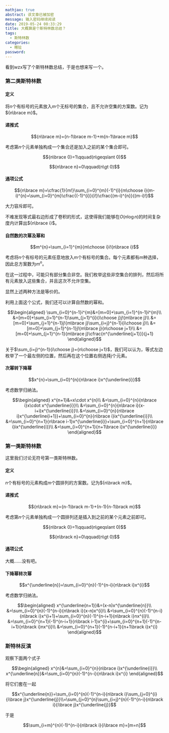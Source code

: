 ```yaml
---
mathjax: true
abstract: 该文章已被加密
message: 输入密码继续阅读
date: 2019-05-24 08:33:29
title: 大概算是个斯特林数总结？
tags:
  - 斯特林数
categories:
  - 瞎扯
password:
---
```

看到wzx写了个斯特林数总结，于是也想来写一个。

<!-- more -->

### 第二类斯特林数

#### 定义

将$n$个有标号的元素放入$m$个无标号的集合，且不允许空集的方案数。记为${n\brace m}$。

#### 递推式

$${n\brace m}={n-1\brace m-1}+m{n-1\brace m}$$

考虑第$n$个元素单独构成一个集合还是加入之前的某个集合即可。

$${n\brace 0}=1\qquad(n\geqslant 0)$$

$${n\brace n}=0\qquad(n\gt 0)$$

#### 通项公式

$${n\brace m}=\cfrac{1}{m!}\sum_{i=0}^{m}(-1)^{i}{m\choose i}(m-i)^{n}=\sum_{i=0}^{m}\cfrac{(-1)^{i}}{i!}\cfrac{(m-i)^{n}}{(m-i)!}$$

大力容斥即可。

不难发现等式最右边形成了卷积的形式，这使得我们能够在$O(n\log n)$的时间复杂度内计算出${n\brace i}$。

#### 自然数的次幂及幂和

$$m^{n}=\sum_{i=1}^{m}{m\choose i}i!{n\brace i}$$

考虑将$n$个有标号的元素任意地放入$m$个有标号的集合。每个元素都有$m$种选择，因此总方案数为$m^{n}$。

在这一过程中，可能只有部分集合非空。我们枚举这些非空集合的排列，然后将所有元素放入这些集合，并且这次不允许空集。

显然上述两种方法是等价的。

利用上面这个公式，我们还可以计算自然数的幂和。

$$\begin{aligned}
\sum_{i=0}^{n-1}i^{m}&=[m=0]+\sum_{i=1}^{n-1}i^{m}\\
&=[m=0]+\sum_{i=1}^{n-1}\sum_{j=1}^{i}{i\choose j}j!{m\brace j}\\
&=[m=0]+\sum_{j=1}^{n-1}j!{m\brace j}\sum_{i=j}^{n-1}{i\choose j}\\
&=[m=0]+\sum_{j=1}^{n-1}j!{m\brace j}{n\choose j+1}\\
&=[m=0]+\sum_{j=1}^{n-1}{m\brace j}\cfrac{n^{\underline{j+1}}}{j+1}
\end{aligned}$$

关于$\sum_{i=j}^{n-1}{i\choose j}={n\choose j+1}$，我们可以认为，等式左边枚举了一个最左侧的位置，然后再在这个位置右侧选择$j$个元素。

#### 次幂转下降幂

$$x^{n}=\sum_{i=0}^{n}{n\brace i}x^{\underline{i}}$$

考虑数学归纳法。

$$\begin{aligned}
x^{n+1}&=x\cdot x^{n}\\
&=\sum_{i=0}^{n}{n\brace i}x\cdot x^{\underline{i}}\\
&=\sum_{i=0}^{n}{n\brace i}(x-i+i)x^{\underline{i}}\\
&=\sum_{i=0}^{n}{n\brace i}x^{\underline{i+1}}+\sum_{i=0}^{n}{n\brace i}ix^{\underline{i}}\\
&=\sum_{i=0}^{n+1}{n\brace i-1}x^{\underline{i}}+\sum_{i=0}^{n+1}{n\brace i}ix^{\underline{i}}\\
&=\sum_{i=0}^{n+1}{n+1\brace i}x^{\underline{i}}
\end{aligned}$$

### 第一类斯特林数

这里我们讨论无符号第一类斯特林数。

#### 定义

$n$个有标号的元素构成$m$个圆排列的方案数。记为${n\brack m}$。

#### 递推式

$${n\brack m}={n-1\brack m-1}+(n-1){n-1\brack m}$$

考虑第$n$个元素单独构成一个圆排列还是插入到之前的某个元素之前即可。

$${n\brack 0}=1\qquad(n\geqslant 0)$$

$${n\brack n}=0\qquad(n\gt 0)$$

#### 通项公式

大概……没有吧。

#### 下降幂转次幂

$$x^{\underline{n}}=\sum_{i=0}^{n}(-1)^{n-i}{n\brack i}x^{i}$$

考虑数学归纳法。

$$\begin{aligned}
x^{\underline{n+1}}&=(x-n)x^{\underline{n}}\\
&=\sum_{i=0}^{n}(-1)^{n-i}{n\brack i}(x-n)x^{i}\\
&=\sum_{i=0}^{n}(-1)^{n-i}{n\brack i}x^{i+1}+\sum_{i=0}^{n}(-1)^{n-i+1}{n\brack i}nx^{i}\\
&=\sum_{i=0}^{n+1}(-1)^{n-i+1}{n\brack i-1}x^{i}+\sum_{i=0}^{n+1}(-1)^{n-i+1}{n\brack i}nx^{i}\\
&=\sum_{i=0}^{n+1}(-1)^{n-i+1}{n+1\brack i}x^{i}
\end{aligned}$$

### 斯特林反演

观察下面两个式子

$$\begin{aligned}
x^{n}&=\sum_{i=0}^{n}{n\brace i}x^{\underline{i}}\\
x^{\underline{n}}&=\sum_{i=0}^{n}(-1)^{n-i}{n\brack i}x^{i}
\end{aligned}$$

将它们套在一起

$$x^{\underline{n}}=\sum_{i=0}^{n}(-1)^{n-i}{n\brack i}\sum_{j=0}^{i}{i\brace j}x^{\underline{j}}\\=\sum_{j=0}^{n}\sum_{i=j}^{n}(-1)^{n-i}{n\brack i}{i\brace j}x^{\underline{j}}$$

于是

$$\sum_{i=m}^{n}(-1)^{n-i}{n\brack i}{i\brace m}=[m=n]$$
